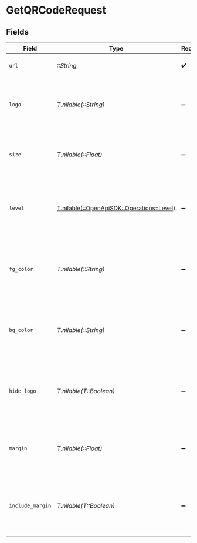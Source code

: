# GetQRCodeRequest


## Fields

| Field                                                                                          | Type                                                                                           | Required                                                                                       | Description                                                                                    |
| ---------------------------------------------------------------------------------------------- | ---------------------------------------------------------------------------------------------- | ---------------------------------------------------------------------------------------------- | ---------------------------------------------------------------------------------------------- |
| `url`                                                                                          | *::String*                                                                                     | :heavy_check_mark:                                                                             | The URL to generate a QR code for.                                                             |
| `logo`                                                                                         | *T.nilable(::String)*                                                                          | :heavy_minus_sign:                                                                             | The logo to include in the QR code. Can only be used with a paid plan on Dub.co.               |
| `size`                                                                                         | *T.nilable(::Float)*                                                                           | :heavy_minus_sign:                                                                             | The size of the QR code in pixels. Defaults to `600` if not provided.                          |
| `level`                                                                                        | [T.nilable(::OpenApiSDK::Operations::Level)](../../models/operations/level.md)                 | :heavy_minus_sign:                                                                             | The level of error correction to use for the QR code. Defaults to `L` if not provided.         |
| `fg_color`                                                                                     | *T.nilable(::String)*                                                                          | :heavy_minus_sign:                                                                             | The foreground color of the QR code in hex format. Defaults to `#000000` if not provided.      |
| `bg_color`                                                                                     | *T.nilable(::String)*                                                                          | :heavy_minus_sign:                                                                             | The background color of the QR code in hex format. Defaults to `#ffffff` if not provided.      |
| `hide_logo`                                                                                    | *T.nilable(T::Boolean)*                                                                        | :heavy_minus_sign:                                                                             | Whether to hide the logo in the QR code. Can only be used with a paid plan on Dub.co.          |
| `margin`                                                                                       | *T.nilable(::Float)*                                                                           | :heavy_minus_sign:                                                                             | The size of the margin around the QR code. Defaults to 2 if not provided.                      |
| `include_margin`                                                                               | *T.nilable(T::Boolean)*                                                                        | :heavy_minus_sign:                                                                             | DEPRECATED: Margin is included by default. Use the `margin` prop to customize the margin size. |